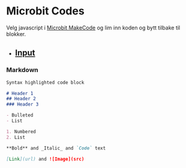 # Microbit Codes

Velg javascript i [Microbit MakeCode](https://makecode.microbit.org/) og lim inn koden og bytt tilbake til blokker.

- ## [Input](./codes/input.md)


### Markdown
```markdown
Syntax highlighted code block

# Header 1
## Header 2
### Header 3

- Bulleted
- List

1. Numbered
2. List

**Bold** and _Italic_ and `Code` text

[Link](url) and ![Image](src)
```
